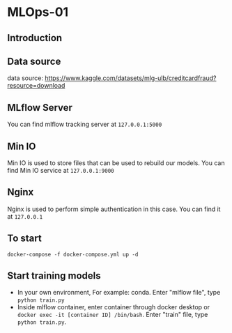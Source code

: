 # MLOps-01

## Introduction

## Data source

data source: https://www.kaggle.com/datasets/mlg-ulb/creditcardfraud?resource=download

## MLflow Server

You can find mlflow tracking server at `127.0.0.1:5000`

## Min IO 

Min IO is used to store files that can be used to rebuild our models. You can find Min IO service at `127.0.0.1:9000`

## Nginx

Nginx is used to perform simple authentication in this case. You can find it at `127.0.0.1`

## To start 

`docker-compose -f docker-compose.yml up -d `

## Start training models

 - In your own environment, For example: conda. Enter "mlflow file", type `python train.py`
 - Inside mlflow container, enter container through docker desktop or `docker exec -it [container ID] /bin/bash`. Enter "train" file, type `python train.py`.